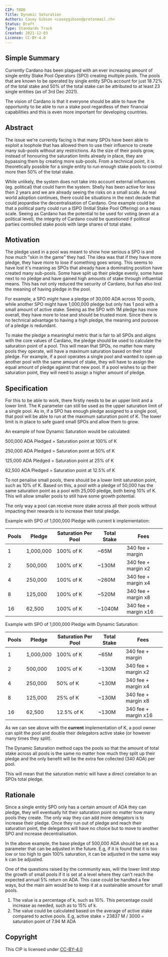 ```yaml
---
CIP: TODO 
Title: Dynamic Saturation 
Authors: Casey Gibson <caseygibson@protonmail.ch>
Status: Draft
Type: Standards Track
Created: 2021-12-03
License: CC-BY-4.0  
---
```


## Simple Summary

Currently Cardano has been plagued with an ever increasing amount of single entity Stake Pool Operators (SPO) creating multiple pools. The pools that are known to be operated by single entity SPOs account for just 18.72% of the total stake and 50% of the total stake can be attributed to at least 23 single entities (as of 3rd Dec 2021).

The vision of Cardano is that it everyone should be able to have the opportunity to be able to run a stake pool regardless of their financial capabilities and this is even more important for developing countries.

## Abstract

The issue we're currently facing is that many SPOs have been able to exploit a loophole that has allowed them to use their influence to create many sub-pools without any restrictions. As the size of their pools grow, instead of honouring the saturation limits already in place, they are bypassing them by creating more sub-pools. From a technical point, it is theoretically possible for a single entity to run enough stake pools to control more then 50% of the total stake. 

While unlikely, the system does not take into account external influences (eg. political) that could harm the system. Shelly has been active for less then 2 years and we are already seeing the risks on a small scale. As real world adoption continues, there could be situations in the next decade that could jeopardise the decentralisation of Cardano. One example could be that a political party could run a ISPO (Initial Stake Pool Offering) on a mass scale. Seeing as Cardano has the potential to be used for voting (even at a political level), the integrity of Cardano could be questioned if political parties controlled stake pools with large shares of total stake. 

## Motivation

The pledge used in a pool was meant to show how serious a SPO is and how much "skin in the game" they had. The idea was that if they have more pledge, they have more to lose if something goes wrong. This seems to have lost it's meaning as SPOs that already have a dominating position have created many sub-pools. Some have split up their pledge evenly, some have next to no pledge and have gained high amounts of stake through influential means. This has not only reduced the security of Cardano, but has also lost the meaning of having pledge in the pool. 

For example, a SPO might have a pledge of 30,000 ADA across 10 pools, while another SPO might have 1,000,000 pledge but only has 1 pool with a small amount of active stake. Seeing as the SPO with 1M pledge has more overall, they have more to lose and should be trusted more. Since there is no technical advantage to having a high pledge, the meaning and purpose of a pledge is redundant.

To make the pledge a meaningful metric that is fair to all SPOs and aligns with the core values of Cardano, the pledge should be used to calculate the saturation point of a pool. This will mean that SPOs, no matter how many pools they operate, will have a maximum saturation based on their total pledge. For example, if a pool operates a single pool and wanted to open up another pool with the same amount of stake, they will have to assign the equal amount of pledge against that new pool. If a pool wishes to up their saturation point, they will need to assign a higher amount of pledge.

## Specification

For this to be able to work, there firstly needs to be an upper limit and a lower limit. The K parameter can still be used as the upper saturation limit of a single pool. As in, if a SPO has enough pledge assigned to a single pool, that pool will be able to run at the maximum saturation point of K. The lower limit is in place to safe guard small SPOs and allow them to grow.

An example of how Dynamic Saturation would be calculated:

500,000 ADA Pledged = Saturation point at 100% of K

250,000 ADA Pledged = Saturation point at 50% of K

125,000 ADA Pledged = Saturation point at 25% of K

62,500 ADA Pledged = Saturation point at 12.5% of K

To not penalise small pools, there should be a lower limit saturation point, such as 10% of K. Based on this, a pool with a pledge of 50,000 has the same saturation point as a pool with 25,000 pledge, both being 10% of K. This will allow smaller pools to still have some growth potential.

The only way a pool can receive more stake across all their pools without impacting their rewards is to increase their total pledge.

Example with SPO of 1,000,000 Pledge with current k implementation:

| Pools | Pledge    | Saturation Per Pool | Total Stake | Fees                 |
|-------|-----------|---------------------|-------------|----------------------|
| 1     | 1,000,000 | 100% of K           | ~65M        | 340 fee + margin     |
| 2     | 500,000   | 100% of K           | ~130M       | 340 fee + margin x2  |
| 4     | 250,000   | 100% of K           | ~260M       | 340 fee + margin x4  |
| 8     | 125,000   | 100% of K           | ~520M       | 340 fee + margin x8  |
| 16    | 62,500    | 100% of K           | ~1040M      | 340 fee + margin x16 |

Example with SPO of 1,000,000 Pledge with Dynamic Saturation:

| Pools | Pledge    | Saturation Per Pool | Total Stake | Fees                 |
|-------|-----------|---------------------|-------------|----------------------|
| 1     | 1,000,000 | 100% of K           | ~65M        | 340 fee + margin     |
| 2     | 500,000   | 100% of K           | ~130M       | 340 fee + margin x2  |
| 4     | 250,000   | 50% of K            | ~130M       | 340 fee + margin x4  |
| 8     | 125,000   | 25% of K            | ~130M       | 340 fee + margin x8  |
| 16    | 62,500    | 12.5% of K          | ~130M       | 340 fee + margin x16 |

As we can see above with the **current** implementation of K, a pool owner can split the pool and double their delegators active stake (or however many times they split). 

The Dynamic Saturation method caps the pools so that the amount of total stake across all pools is the same no matter how much they split up their pledge and the only benefit will be the extra fee collected (340 ADA) per pool.

This will mean that the saturation metric will have a direct corelation to an SPOs total pledge.

## Rationale

Since a single entity SPO only has a certain amount of ADA they can pledge, they will eventually hit their saturation point no matter how many pools they create. The only way they can add more delegators is to increase their pledge. Once they run out of pledge and reach their saturation point, the delegators will have no choice but to move to another SPO and increase decentralisation.

In the above example, the base pledge of 500,000 ADA should be set as a parameter that can be adjusted in the future. E.g, if it is found that it is too low or too high to gain 100% saturation, it can be adjusted in the same way k can be adjusted.

One of the questions raised by the community was, will the lower limit stop the growth of small pools if it is set at a level where they can't reach the expected annual 5% return on ADA. This case could be handled a few ways, but the main aim would be to keep it at a sustainable amount for small pools.

1. The value is a percentage of k, such as 10%. This percentage could increase as needed, such as to 15% of k.
2. The value could be calculated based on the average of active stake compared to active pools. E.g, active stake = 23837 M / 3000 = saturation point of 7.94 M ADA

## Copyright

This CIP is licensed under [CC-BY-4.0](https://creativecommons.org/licenses/by/4.0/legalcode)
